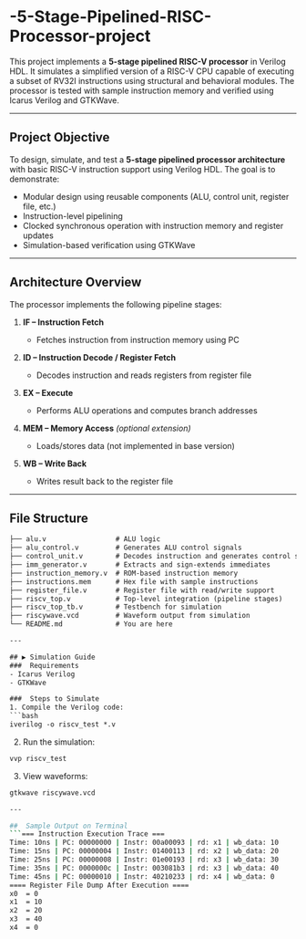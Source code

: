 # -5-Stage-Pipelined-RISC-Processor-project


This project implements a **5-stage pipelined RISC-V processor** in Verilog HDL. It simulates a simplified version of a RISC-V CPU capable of executing a subset of RV32I instructions using structural and behavioral modules. The processor is tested with sample instruction memory and verified using Icarus Verilog and GTKWave.

---

##  Project Objective

To design, simulate, and test a **5-stage pipelined processor architecture** with basic RISC-V instruction support using Verilog HDL. The goal is to demonstrate:
- Modular design using reusable components (ALU, control unit, register file, etc.)
- Instruction-level pipelining
- Clocked synchronous operation with instruction memory and register updates
- Simulation-based verification using GTKWave

---

##  Architecture Overview

The processor implements the following pipeline stages:

1. **IF – Instruction Fetch**  
   - Fetches instruction from instruction memory using PC

2. **ID – Instruction Decode / Register Fetch**  
   - Decodes instruction and reads registers from register file

3. **EX – Execute**  
   - Performs ALU operations and computes branch addresses

4. **MEM – Memory Access** *(optional extension)*  
   - Loads/stores data (not implemented in base version)

5. **WB – Write Back**  
   - Writes result back to the register file

---

## File Structure

```txt
├── alu.v                 # ALU logic
├── alu_control.v         # Generates ALU control signals
├── control_unit.v        # Decodes instruction and generates control signals
├── imm_generator.v       # Extracts and sign-extends immediates
├── instruction_memory.v  # ROM-based instruction memory
├── instructions.mem      # Hex file with sample instructions
├── register_file.v       # Register file with read/write support
├── riscv_top.v           # Top-level integration (pipeline stages)
├── riscv_top_tb.v        # Testbench for simulation
├── riscywave.vcd         # Waveform output from simulation
└── README.md             # You are here

---

## ▶ Simulation Guide
###  Requirements
- Icarus Verilog
- GTKWave

###  Steps to Simulate
1. Compile the Verilog code:
```bash
iverilog -o riscv_test *.v
```
2. Run the simulation:
```bash
vvp riscv_test
```
3. View waveforms:
```bash
gtkwave riscywave.vcd

---

##  Sample Output on Terminal
```=== Instruction Execution Trace ===
Time: 10ns | PC: 00000000 | Instr: 00a00093 | rd: x1 | wb_data: 10
Time: 15ns | PC: 00000004 | Instr: 01400113 | rd: x2 | wb_data: 20
Time: 25ns | PC: 00000008 | Instr: 01e00193 | rd: x3 | wb_data: 30
Time: 35ns | PC: 0000000c | Instr: 003081b3 | rd: x3 | wb_data: 40
Time: 45ns | PC: 00000010 | Instr: 40210233 | rd: x4 | wb_data: 0
==== Register File Dump After Execution ====        
x0  = 0
x1  = 10
x2  = 20
x3  = 40
x4  = 0
```
